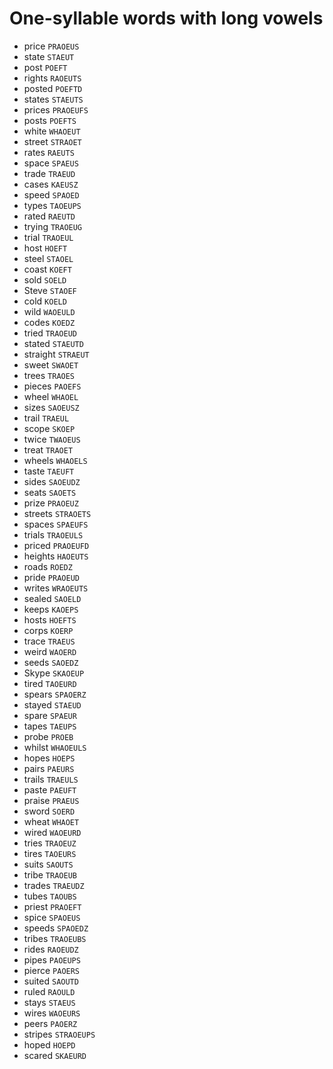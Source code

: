 # One-syllable words with long vowels

* price `PRAOEUS`
* state `STAEUT`
* post `POEFT`
* rights `RAOEUTS`
* posted `POEFTD`
* states `STAEUTS`
* prices `PRAOEUFS`
* posts `POEFTS`
* white `WHAOEUT`
* street `STRAOET`
* rates `RAEUTS`
* space `SPAEUS`
* trade `TRAEUD`
* cases `KAEUSZ`
* speed `SPAOED`
* types `TAOEUPS`
* rated `RAEUTD`
* trying `TRAOEUG`
* trial `TRAOEUL`
* host `HOEFT`
* steel `STAOEL`
* coast `KOEFT`
* sold `SOELD`
* Steve `STAOEF`
* cold `KOELD`
* wild `WAOEULD`
* codes `KOEDZ`
* tried `TRAOEUD`
* stated `STAEUTD`
* straight `STRAEUT`
* sweet `SWAOET`
* trees `TRAOES`
* pieces `PAOEFS`
* wheel `WHAOEL`
* sizes `SAOEUSZ`
* trail `TRAEUL`
* scope `SKOEP`
* twice `TWAOEUS`
* treat `TRAOET`
* wheels `WHAOELS`
* taste `TAEUFT`
* sides `SAOEUDZ`
* seats `SAOETS`
* prize `PRAOEUZ`
* streets `STRAOETS`
* spaces `SPAEUFS`
* trials `TRAOEULS`
* priced `PRAOEUFD`
* heights `HAOEUTS`
* roads `ROEDZ`
* pride `PRAOEUD`
* writes `WRAOEUTS`
* sealed `SAOELD`
* keeps `KAOEPS`
* hosts `HOEFTS`
* corps `KOERP`
* trace `TRAEUS`
* weird `WAOERD`
* seeds `SAOEDZ`
* Skype `SKAOEUP`
* tired `TAOEURD`
* spears `SPAOERZ`
* stayed `STAEUD`
* spare `SPAEUR`
* tapes `TAEUPS`
* probe `PROEB`
* whilst `WHAOEULS`
* hopes `HOEPS`
* pairs `PAEURS`
* trails `TRAEULS`
* paste `PAEUFT`
* praise `PRAEUS`
* sword `SOERD`
* wheat `WHAOET`
* wired `WAOEURD`
* tries `TRAOEUZ`
* tires `TAOEURS`
* suits `SAOUTS`
* tribe `TRAOEUB`
* trades `TRAEUDZ`
* tubes `TAOUBS`
* priest `PRAOEFT`
* spice `SPAOEUS`
* speeds `SPAOEDZ`
* tribes `TRAOEUBS`
* rides `RAOEUDZ`
* pipes `PAOEUPS`
* pierce `PAOERS`
* suited `SAOUTD`
* ruled `RAOULD`
* stays `STAEUS`
* wires `WAOEURS`
* peers `PAOERZ`
* stripes `STRAOEUPS`
* hoped `HOEPD`
* scared `SKAEURD`
